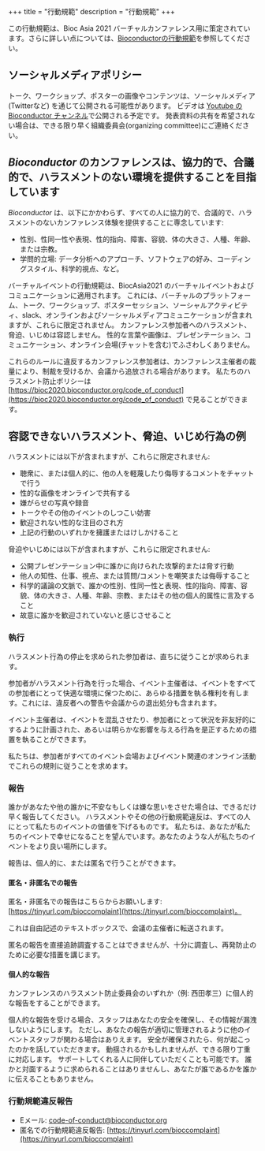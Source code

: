 +++
title = "行動規範"
description = "行動規範"
+++

この行動規範は、Bioc Asia 2021 バーチャルカンファレンス用に策定されています。さらに詳しい点については、[Bioconductorの行動規範](https://www.bioconductor.org/about/code-of-conduct/)を参照してください。
<!-- The original Code of Conduct is copy-pasted and quoted below -->

## ソーシャルメディアポリシー

トーク、ワークショップ、ポスターの画像やコンテンツは、ソーシャルメディア (Twitterなど) を通じて公開される可能性があります。
ビデオは [Youtube の Bioconductor チャンネル](https://www.youtube.com/user/bioconductor)で公開される予定です。
発表資料の共有を希望されない場合は、できる限り早く組織委員会(organizing committee)にご連絡ください。
<!--To avoid confusion, presentations not to be shared should be labeled "Do Not Share" on each slide, as should be posters.-->

## _Bioconductor_ のカンファレンスは、協力的で、合議的で、ハラスメントのない環境を提供することを目指しています

_Bioconductor_ は、以下にかかわらず、すべての人に協力的で、合議的で、ハラスメントのないカンファレンス体験を提供することに専念しています:

* 性別、性同一性や表現、性的指向、障害、容貌、体の大きさ、人種、年齢、または宗教。
* 学問的立場: データ分析へのアプローチ、ソフトウェアの好み、コーディングスタイル、科学的視点、など。

バーチャルイベントの行動規範は、BiocAsia2021 のバーチャルイベントおよびコミュニケーションに適用されます。
これには、バーチャルのプラットフォーム、トーク、ワークショップ、ポスターセッション、ソーシャルアクティビティ、slack、オンラインおよびソーシャルメディアコミュニケーションが含まれますが、これらに限定されません。
カンファレンス参加者へのハラスメント、脅迫、いじめは容認しません。
性的な言葉や画像は、プレゼンテーション、コミュニケーション、オンライン会場(チャットを含む)でふさわしくありません。

これらのルールに違反するカンファレンス参加者は、カンファレンス主催者の裁量により、制裁を受けるか、会議から追放される場合があります。
私たちのハラスメント防止ポリシーは [https://bioc2020.bioconductor.org/code_of_conduct](https://bioc2020.bioconductor.org/code_of_conduct)
で見ることができます。

## 容認できないハラスメント、脅迫、いじめ行為の例

ハラスメントには以下が含まれますが、これらに限定されません:

* 聴衆に、または個人的に、他の人を軽蔑したり侮辱するコメントをチャットで行う
* 性的な画像をオンラインで共有する
* 嫌がらせの写真や録音
* トークやその他のイベントのしつこい妨害
* 歓迎されない性的な注目のされ方
* 上記の行動のいずれかを擁護またはけしかけること

脅迫やいじめには以下が含まれますが、これらに限定されません:

* 公開プレゼンテーション中に誰かに向けられた攻撃的または脅す行動
* 他人の知性、仕事、視点、または質問/コメントを嘲笑または侮辱すること
* 科学的議論の文脈で、誰かの性別、性同一性と表現、性的指向、障害、容貌、体の大きさ、人種、年齢、宗教、またはその他の個人的属性に言及すること
* 故意に誰かを歓迎されていないと感じさせること

### 執行

ハラスメント行為の停止を求められた参加者は、直ちに従うことが求められます。

参加者がハラスメント行為を行った場合、イベント主催者は、イベントをすべての参加者にとって快適な環境に保つために、あらゆる措置を執る権利を有します。これには、違反者への警告や会議からの退出処分も含まれます。

イベント主催者は、イベントを混乱させたり、参加者にとって状況を非友好的にするように計画された、あるいは明らかな影響を与える行為を是正するための措置を執ることができます。

私たちは、参加者がすべてのイベント会場およびイベント関連のオンライン活動でこれらの規則に従うことを求めます。

### 報告

誰かがあなたや他の誰かに不安なもしくは嫌な思いをさせた場合は、できるだけ早く報告してください。
ハラスメントやその他の行動規範違反は、すべての人にとって私たちのイベントの価値を下げるものです。
私たちは、あなたが私たちのイベントで幸せになることを望んでいます。あなたのような人が私たちのイベントをより良い場所にします。

報告は、個人的に、または匿名で行うことができます。

#### 匿名・非匿名での報告

匿名・非匿名での報告はこちらからお願いします: [https://tinyurl.com/bioccomplaint](https://tinyurl.com/bioccomplaint)。

これは自由記述のテキストボックスで、会議の主催者に転送されます。

匿名の報告を直接追跡調査することはできませんが、十分に調査し、再発防止のために必要な措置を講じます。

#### 個人的な報告

カンファレンスのハラスメント防止委員会のいずれか（例: 西田孝三）に個人的な報告をすることができます。

個人的な報告を受ける場合、スタッフはあなたの安全を確保し、その情報が漏洩しないようにします。
ただし、あなたの報告が適切に管理されるように他のイベントスタッフが関わる場合はありえます。
安全が確保されたら、何が起こったのかを話していただきます。
動揺されるかもしれませんが、できる限り丁重に対応します。
サポートしてくれる人に同伴していただくことも可能です。
誰かと対面するように求められることはありませんし、あなたが誰であるかを誰かに伝えることもありません。

### 行動規範違反報告

* Eメール: [code-of-conduct@bioconductor.org](mailto:workshop@bioconductor.org?subject=BioC2019%20code-of-conduct)
* 匿名での行動規範違反報告: [https://tinyurl.com/bioccomplaint](https://tinyurl.com/bioccomplaint)
